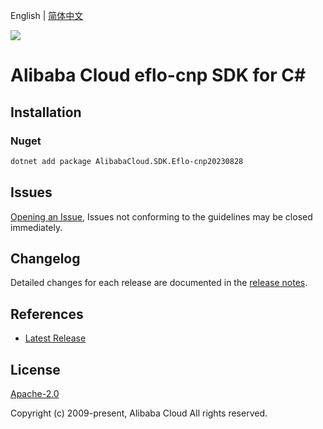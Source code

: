 English | [简体中文](README-CN.md)

![](https://aliyunsdk-pages.alicdn.com/icons/AlibabaCloud.svg)

# Alibaba Cloud eflo-cnp SDK for C#

## Installation

### Nuget

```bash
dotnet add package AlibabaCloud.SDK.Eflo-cnp20230828
```

## Issues

[Opening an Issue](https://github.com/aliyun/alibabacloud-csharp-sdk/issues/new), Issues not conforming to the guidelines may be closed immediately.

## Changelog

Detailed changes for each release are documented in the [release notes](./ChangeLog.md).

## References

* [Latest Release](https://github.com/aliyun/alibabacloud-csharp-sdk/)

## License

[Apache-2.0](http://www.apache.org/licenses/LICENSE-2.0)

Copyright (c) 2009-present, Alibaba Cloud All rights reserved.
